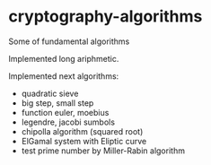 # cryptography-algorithms
Some of fundamental algorithms

Implemented long ariphmetic.

Implemented next algorithms: 
* quadratic sieve
* big step, small step
* function euler, moebius
* legendre, jacobi sumbols
* chipolla algorithm (squared root)
* ElGamal system with Eliptic curve
* test prime number by Miller-Rabin algorithm
